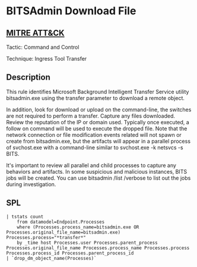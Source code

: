 # BITSAdmin Download File

## [MITRE ATT&CK](https://attack.mitre.org/techniques/T1105/)
Tactic: Command and Control

Technique: Ingress Tool Transfer

## Description
This rule identifies Microsoft Background Intelligent Transfer Service utility bitsadmin.exe using the transfer parameter to download a remote object. 

In addition, look for download or upload on the command-line, the switches are not required to perform a transfer. Capture any files downloaded. Review the reputation of the IP or domain used. Typically once executed, a follow on command will be used to execute the dropped file. Note that the network connection or file modification events related will not spawn or create from bitsadmin.exe, but the artifacts will appear in a parallel process of svchost.exe with a command-line similar to svchost.exe -k netsvcs -s BITS. 

It's important to review all parallel and child processes to capture any behaviors and artifacts. In some suspicious and malicious instances, BITS jobs will be created. You can use bitsadmin /list /verbose to list out the jobs during investigation.

## SPL
```spl
| tstats count 
    from datamodel=Endpoint.Processes 
    where (Processes.process_name=bitsadmin.exe OR Processes.original_file_name=bitsadmin.exe) Processes.process="*transfer*"
    by _time host Processes.user Processes.parent_process Processes.original_file_name Processes.process_name Processes.process Processes.process_id Processes.parent_process_id 
| `drop_dm_object_name(Processes)`
```